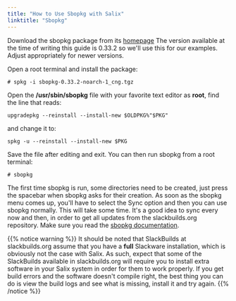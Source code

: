 ```yaml
---
title: "How to Use Sbopkg with Salix"
linktitle: "Sbopkg"
---
```


Download the sbopkg package from its [homepage](https://www.sbopkg.org/) The
version available at the time of writing this guide is 0.33.2 so we'll use this
for our examples. Adjust appropriately for newer versions.

Open a root terminal and install the package:

```
# spkg -i sbopkg-0.33.2-noarch-1_cng.tgz
```

Open the **/usr/sbin/sbopkg** file with your favorite text editor as **root**,
find the line that reads:

```
upgradepkg --reinstall --install-new $OLDPKG%"$PKG"
```

and change it to:

```
spkg -u --reinstall --install-new $PKG
```

Save the file after editing and exit. You can then run sbopkg from a root
terminal:

```
# sbopkg
```

The first time sbopkg is run, some directories need to be created, just press
the spacebar when sbopkg asks for their creation. As soon as the sbopkg menu
comes up, you'll have to select the Sync option and then you can use sbopkg
normally. This will take some time. It's a good idea to sync every now and
then, in order to get all updates from the slackbuilds.org repository. Make
sure you read the [sbopkg documentation](https://www.sbopkg.org/docs.php).

{{% notice warning %}}
It should be noted that SlackBuilds at slackbuilds.org assume that you have a
**full** Slackware installation, which is obviously not the case with Salix. As
such, expect that some of the SlackBuilds available in slackbuilds.org will
require you to install extra software in your Salix system in order for them to
work properly. If you get build errors and the software doesn't compile right,
the best thing you can do is view the build logs and see what is missing,
install it and try again.
{{% /notice %}}

